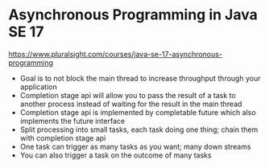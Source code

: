 # Asynchronous Programming in Java SE 17

https://www.pluralsight.com/courses/java-se-17-asynchronous-programming

- Goal is to not block the main thread to increase throughput through your application
- Completion stage api will allow you to pass the result of a task to another process instead of waiting for the result in the main thread
- Completion stage api is implemented by completable future which also implements the future interface 
- Split processing into small tasks, each task doing one thing; chain them with completion stage api
- One task can trigger as many tasks as you want; many down streams 
- You can also trigger a task on the outcome of many tasks